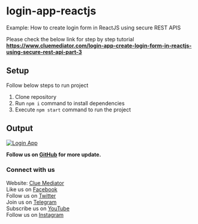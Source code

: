 # login-app-reactjs
Example: How to create login form in ReactJS using secure REST APIS

Please check the below link for step by step tutorial
**https://www.cluemediator.com/login-app-create-login-form-in-reactjs-using-secure-rest-api-part-3**

## Setup
Follow below steps to run project

1. Clone repository
2. Run `npm i` command to install dependencies
3. Execute `npm start` command to run the project

## Output 
[![Login App](https://www.cluemediator.com/wp-content/uploads/2019/12/output-create-login-form-in-reactjs-using-secure-rest-api-clue-mediator.gif)](https://www.cluemediator.com/login-app-create-login-form-in-reactjs-using-secure-rest-api)

**Follow us on [GitHub](https://github.com/cluemediator) for more update.**

### Connect with us
Website: [Clue Mediator](https://www.cluemediator.com)  
Like us on [Facebook](https://www.facebook.com/thecluemediator)  
Follow us on [Twitter](https://twitter.com/cluemediator)  
Join us on [Telegram](https://t.me/cluemediator)  
Subscribe us on [YouTube](https://www.youtube.com/ClueMediator)  
Follow us on [Instagram](https://www.instagram.com/clue_mediator)
